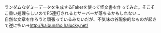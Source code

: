 ランダムなダミーデータを生成するFakerを使って怪文書を作ってみた。そこそこ重い処理らしいのでF5連打されるとサーバーが落ちるかもしれない...<br>
自然な文章を作ろうと頑張っているみたいだが、不気味の谷現象的なものが起きて逆に怖い->http://kaibunsho.halucky.net/
